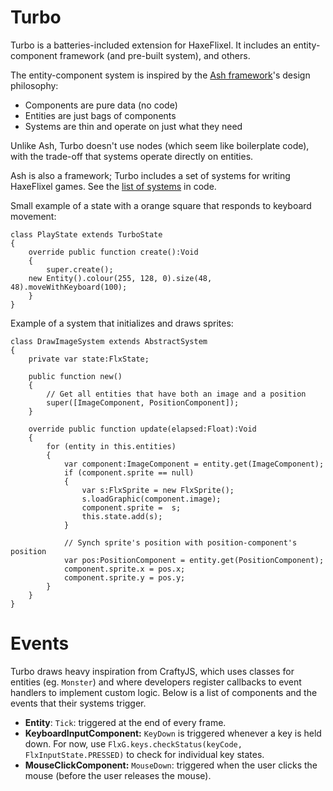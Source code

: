 # Turbo
Turbo is a batteries-included extension for HaxeFlixel. It includes an entity-component framework (and pre-built system), and others.

The entity-component system is inspired by the [Ash framework](http://ashframework.org/)'s design philosophy:
- Components are pure data (no code)
- Entities are just bags of components
- Systems are thin and operate on just what they need

Unlike Ash, Turbo doesn't use nodes (which seem like boilerplate code), with the trade-off that systems operate directly on entities.

Ash is also a framework; Turbo includes a set of systems for writing HaxeFlixel games. See the [list of systems](tree/master/turbo/ecs/system) in code.
  
Small example of a state with a orange square that responds to keyboard movement:

```
class PlayState extends TurboState
{
	override public function create():Void
	{
		super.create();
    new Entity().colour(255, 128, 0).size(48, 48).moveWithKeyboard(100);
	}
}
```

Example of a system that initializes and draws sprites:

```
class DrawImageSystem extends AbstractSystem
{
    private var state:FlxState;
    
    public function new()
    {
        // Get all entities that have both an image and a position
        super([ImageComponent, PositionComponent]);
    }
    
    override public function update(elapsed:Float):Void
    {
        for (entity in this.entities)
        {
            var component:ImageComponent = entity.get(ImageComponent);            
            if (component.sprite == null)
            {
                var s:FlxSprite = new FlxSprite();
                s.loadGraphic(component.image);
                component.sprite =  s;
                this.state.add(s);
            }
            
            // Synch sprite's position with position-component's position
            var pos:PositionComponent = entity.get(PositionComponent);
            component.sprite.x = pos.x;
            component.sprite.y = pos.y;
        }
    }
}
```

# Events

Turbo draws heavy inspiration from CraftyJS, which uses classes for entities (eg. `Monster`) and where developers register callbacks to event handlers to implement custom logic. Below is a list of components and the events that their systems trigger.

- **Entity**: `Tick`: triggered at the end of every frame.
- **KeyboardInputComponent:** `KeyDown` is triggered whenever a key is held down. For now, use `FlxG.keys.checkStatus(keyCode, FlxInputState.PRESSED)` to check for individual key states.
- **MouseClickComponent:** `MouseDown`: triggered when the user clicks the mouse (before the user releases the mouse).
